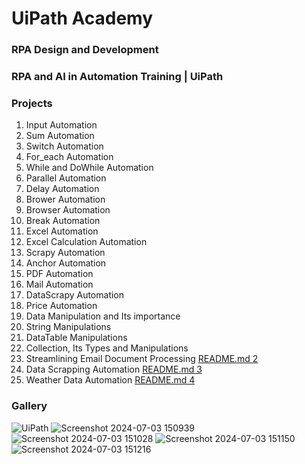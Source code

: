 # UiPath Academy
### RPA Design and Development

### RPA and AI in Automation Training | UiPath
### Projects 
1. Input Automation
2. Sum Automation
3. Switch Automation
4. For_each Automation
5. While and DoWhile Automation
6. Parallel Automation
7. Delay Automation
8. Brower Automation
9. Browser Automation
10. Break Automation
11. Excel Automation
12. Excel Calculation Automation
13. Scrapy Automation
14. Anchor Automation
15. PDF Automation
16. Mail Automation
17. DataScrapy Automation
18. Price Automation
19. Data Manipulation and Its importance
20. String Manipulations
21. DataTable Manipulations
22. Collection, Its Types and Manipulations
23. Streamlining Email Document Processing [README.md 2](https://github.com/rdxkeerthi/uipath/blob/main/UiPath%203/Email%20Document%20Automation/README.md)
24. Data Scrapping Automation [README.md 3](https://github.com/rdxkeerthi/uipath/blob/main/UiPath%203/Data%20Scrapping/README.md)
25. Weather Data Automation [README.md 4](https://github.com/rdxkeerthi/uipath/blob/main/UiPath%203/Weather%20Data%20Automation/README.md)
### Gallery
![UiPath](https://github.com/user-attachments/assets/09039c3c-d3e1-442e-8f17-848eca88a504)
![Screenshot 2024-07-03 150939](https://github.com/rdxkeerthi/uipath/assets/147473120/a73d76a1-c83e-4227-965e-d48275259100)
![Screenshot 2024-07-03 151028](https://github.com/rdxkeerthi/uipath/assets/147473120/b29d9b29-b5cd-4397-96a8-9c179dd06b35)
![Screenshot 2024-07-03 151150](https://github.com/rdxkeerthi/uipath/assets/147473120/a10cd1ef-7554-4c43-8ff0-1a49b46756b9)
![Screenshot 2024-07-03 151216](https://github.com/rdxkeerthi/uipath/assets/147473120/5a98d5b8-d589-40ec-9171-a17c89481136)
